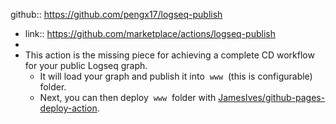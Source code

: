 github:: https://github.com/pengx17/logseq-publish

- link:: https://github.com/marketplace/actions/logseq-publish
-
- This action is the missing piece for achieving a complete CD workflow for your public Logseq graph.
	- It will load your graph and publish it into  `www`  (this is configurable) folder.
	- Next, you can then deploy  `www`  folder with [JamesIves/github-pages-deploy-action](https://github.com/JamesIves/github-pages-deploy-action).
## [](https://github.com/pengx17/logseq-publish#example-logseq-graphs-published-with-this-action)